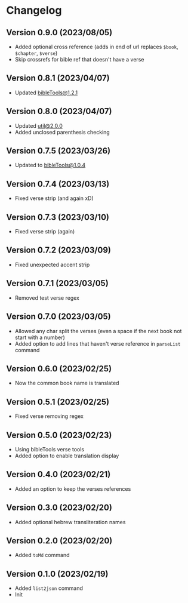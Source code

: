 # Changelog

## Version 0.9.0 (2023/08/05)

- Added optional cross reference (adds in end of url replaces `$book`, `$chapter`, `$verse`)
- Skip crossrefs for bible ref that doesn't have a verse

## Version 0.8.1 (2023/04/07)

- Updated bibleTools@1.2.1

## Version 0.8.0 (2023/04/07)

- Updated util@2.0.0
- Added unclosed parenthesis checking

## Version 0.7.5 (2023/03/26)

- Updated to bibleTools@1.0.4

## Version 0.7.4 (2023/03/13)

- Fixed verse strip (and again xD)

## Version 0.7.3 (2023/03/10)

- Fixed verse strip (again)

## Version 0.7.2 (2023/03/09)

- Fixed unexpected accent strip

## Version 0.7.1 (2023/03/05)

- Removed test verse regex

## Version 0.7.0 (2023/03/05)

- Allowed any char split the verses (even a space if the next book not start with a number)
- Added option to add lines that haven't verse reference in `parseList` command

## Version 0.6.0 (2023/02/25)

- Now the common book name is translated

## Version 0.5.1 (2023/02/25)

- Fixed verse removing regex

## Version 0.5.0 (2023/02/23)

- Using bibleTools verse tools
- Added option to enable translation display

## Version 0.4.0 (2023/02/21)

- Added an option to keep the verses references

## Version 0.3.0 (2023/02/20)

- Added optional hebrew transliteration names

## Version 0.2.0 (2023/02/20)

- Added `toMd` command

## Version 0.1.0 (2023/02/19)

- Added `list2json` command
- Init
